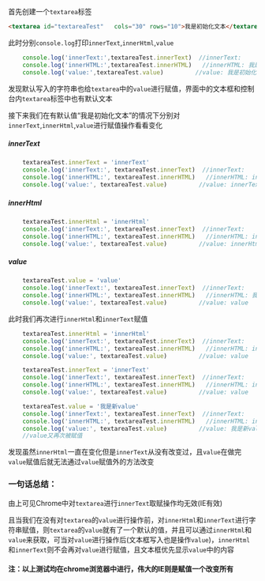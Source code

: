 
首先创建一个```textarea```标签

```html
<textarea id="textareaTest"   cols="30" rows="10">我是初始化文本</textarea>
```

此时分别```console.log```打印```innerText```,```innerHtml```,```value```

```javascript
    console.log('innerText:',textareaTest.innerText)  //innerText: 
    console.log('innerHTML:',textareaTest.innerHTML)   //innerHTML: 我是初始化文本
    console.log('value:',textareaTest.value)         //value: 我是初始化文本
```
发现默认写入的字符串也给```textarea```中的```value```进行赋值，界面中的文本框和控制台内```textarea```标签中也有默认文本

接下来我们在有默认值“我是初始化文本”的情况下分别对```innerText```,```innerHtml```,```value```进行赋值操作看看变化
##### innerText
```javascript
    textareaTest.innerText = 'innerText'
    console.log('innerText:', textareaTest.innerText)  //innerText: 
    console.log('innerHTML:', textareaTest.innerHTML)   //innerHTML: innerText
    console.log('value:', textareaTest.value)         //value: innerText
```

##### innerHtml
```javascript
    textareaTest.innerHtml = 'innerHtml'
    console.log('innerText:', textareaTest.innerText)  //innerText: 
    console.log('innerHTML:', textareaTest.innerHTML)   //innerHTML: innerHtml
    console.log('value:', textareaTest.value)         //value: innerHtml
```
##### value
```javascript
    textareaTest.value = 'value'
    console.log('innerText:', textareaTest.innerText)  //innerText: 
    console.log('innerHTML:', textareaTest.innerHTML)   //innerHTML: 我是初始化文本
    console.log('value:', textareaTest.value)         //value: value
```
此时我们再次进行```innerHtml```和```innerText```赋值
```javascript
    textareaTest.innerHtml = 'innerHtml'
    console.log('innerText:', textareaTest.innerText)  //innerText: 
    console.log('innerHTML:', textareaTest.innerHTML)   //innerHTML: innerHtml
    console.log('value:', textareaTest.value)         //value: value
```
```javascript
    textareaTest.innerText = 'innerText'
    console.log('innerText:', textareaTest.innerText)  //innerText: 
    console.log('innerHTML:', textareaTest.innerHTML)   //innerHTML: innerText
    console.log('value:', textareaTest.value)         //value: value
```
```javascript
    textareaTest.value = '我是新value'
    console.log('innerText:', textareaTest.innerText)  //innerText: 
    console.log('innerHTML:', textareaTest.innerHTML)   //innerHTML: innerText
    console.log('value:', textareaTest.value)         //value: 我是新value  
    //value又再次被赋值
```
发现虽然```innerHtml```一直在变化但是```innerText```从没有改变过，且```value```在做完```value```赋值后就无法通过```value```赋值外的方法改变

### 一句话总结：

由上可见Chrome中对```textarea```进行```innerText```取赋操作均无效(IE有效)


且当我们在没有对```textarea```的```value```进行操作前，对```innerHtml```和```innerText```进行字符串赋值，则```textarea```的```value```就有了一个默认的值，并且可以通过```innerHtml```和```value```来获取，可当对```value```进行操作后(文本框写入也是操作```value```)，```innerHtml```和```innerText```则不会再对```value```进行赋值，且文本框优先显示```value```中的内容

#### 注：以上测试均在chrome浏览器中进行，伟大的IE则是赋值一个改变所有